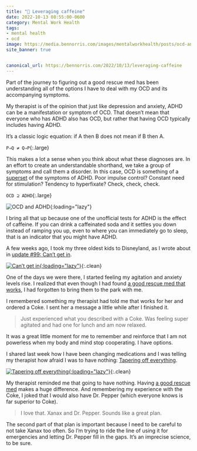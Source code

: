 ```yaml
---
title: "🧠 Leveraging caffeine"
date: 2022-10-13 08:55:00-0600
category: Mental Work Health
tags:
- mental health
- ocd
image: https://media.bennorris.com/images/mentalworkhealth/posts/ocd-and-adhd.jpg
site_banner: true


canonical_url: https://bennorris.com/2022/10/13/leveraging-caffeine
---
```


Part of the journey to figuring out a good rescue med has been understanding all of the options I have to deal with my OCD and its accompanying symptoms.

My therapist is of the opinion that just like depression and anxiety, ADHD can be a manifestation or symptom of OCD. That doesn’t mean that everyone who has ADHD also has OCD, but rather that having OCD typically includes having ADHD.

It’s a classic logic equation: if A then B does not mean if B then A.

`P⇒Q ≠ Q⇒P`{:.large}

This makes a lot a sense when you think about what these diagnoses are. In an effort to create an understandable shorthand, we take a group of symptoms and call them a disorder. In this case, OCD is something of a [superset](https://en.m.wikipedia.org/wiki/Subset) of the symptoms of ADHD. Poor impulse control? Constant need for stimulation? Tendency to hyperfixate? Check, check, check.

`OCD ⊇ ADHD`{:.large}

![OCD and ADHD](https://media.bennorris.com/images/mentalworkhealth/posts/ocd-and-adhd.jpg){:loading="lazy"}

I bring all that up because one of the unofficial tests for ADHD is the effect of caffeine. If you can drink a caffeinated soda and it settles you down instead of ramping you up, even to where you can immediately go to sleep, that is an indicator that you might have ADHD.

A few weeks ago, I took my three oldest kids to Disneyland, as I wrote about in [update #99: Can’t get in](https://bennorris.com/2022/09/23/cant-get-in).

[![Can’t get in](https://media.bennorris.com/images/mentalworkhealth/posts/cant-get-in.jpeg){:loading="lazy"}](https://bennorris.com/2022/09/23/cant-get-in){:.clean}

One of the days we were there, I started feeling my agitation and anxiety levels rise. I realized that even though I had found [a good rescue med that works](https://bennorris.com/2022/10/11/a-rescue-med-that-works), I had forgotten to bring them to the park with me.

I remembered something my therapist had told me that works for her and ordered a Coke. I sent her a message a little while after I finished it.

> Just experienced what you described with a Coke. Was feeling super agitated and had one for lunch and am now relaxed.

It was a great little moment for me to remember and reinforce that I am not powerless when my body and mind stop cooperating. I have options.

I shared last week how I have been changing medications and I was telling my therapist how afraid I was to have nothing: [Tapering off everything](https://bennorris.com/2022/10/07/tapering-off-everything).

[![Tapering off everything](https://media.bennorris.com/images/mentalworkhealth/posts/tapering-off-everything.jpg){:loading="lazy"}](https://bennorris.com/2022/10/07/tapering-off-everything){:.clean}

My therapist reminded me that going to have nothing. Having [a good rescue med](https://bennorris.com/2022/10/11/a-rescue-med-that-works) makes a huge difference. And remembering my experience with the Coke, I joked that I would also have Dr. Pepper (which everyone knows is far superior to Coke).

> I love that. Xanax and Dr. Pepper. Sounds like a great plan.

The second part of that plan is important because I need to be careful to not take Xanax too often. So I’m trying to ride the line of using it for emergencies and letting Dr. Pepper fill in the gaps. It’s an imprecise science, to be sure.



